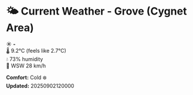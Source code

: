 # 🌤️ Current Weather - Grove (Cygnet Area)

☀️ **-**  
🌡️ 9.2°C (feels like 2.7°C)  
💧 73% humidity  
💨 WSW 28 km/h  

**Comfort:** Cold ❄️  
**Updated:** 20250902120000
